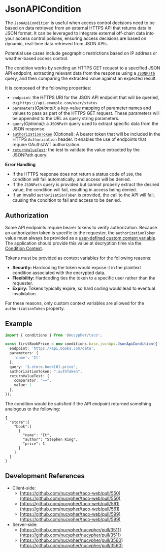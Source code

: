 # JsonAPICondition

The `JsonApiCondition` is useful when access control decisions need to be based on data retrieved from an external HTTPS API that returns data in JSON format. It can be leveraged to integrate external off-chain data into your access control policies, ensuring access decisions are based on dynamic, real-time data retrieved from JSON APIs.

Potential use cases include geographic restrictions based on IP address or weather-based access control.

The condition works by sending an HTTPS GET request to a specified JSON API endpoint, extracting relevant data from the response using a [`JSONPath`](https://goessner.net/articles/JsonPath/) query, and then comparing the extracted value against an expected result.

It is composed of the following properties:

* `endpoint`: the HTTPS URI for the JSON API endpoint that will be queried, e.g.`https://api.example.com/user/status`
* `parameters`_(Optional)_: a key-value mapping of parameter names and values to pass as part of the HTTPS GET request. These parameters will be appended to the URL as query string parameters.
* `query`_(Optional)_: a `JSONPath` query used to extract specific data from the JSON response.
* [`authorizationToken`](jsonapicondition.md#authorization-token) (Optional): A bearer token that will be included in the HTTPS `Authorization` header. It enables the use of endpoints that require OAuth/JWT authorization.&#x20;
* [`returnValueTest`](../#returnvaluetest): the test to validate the value extracted by the JSONPath query.&#x20;

**Error Handling**

* If the HTTPS response does not return a status code of `200`, the condition will fail automatically, and access will be denied.
* If the `JSONPath` query is provided but cannot properly extract the desired value, the condition will fail, resulting in access being denied.
* If an invalid `authorizationToken` is provided, the call to the API will fail, causing the condition to fail and access to be denied.

## Authorization

Some API endpoints require bearer tokens to verify authorization. Because an authorization token is specific to the requester, the `authorizationToken` value must always be provided as a [user-defined custom context variable](../../authentication/conditioncontext-and-context-variables.md#context-variables). The application should provide this value at decryption time via the [Condition Context](../../authentication/conditioncontext-and-context-variables.md).

Tokens must be provided as context variables for the following reasons:

* **Security:** Hardcoding the token would expose it in the plaintext condition associated with the encrypted data.
* **Flexibility:** Hardcoding ties the token to a specific user rather than the requester.
* **Expiry:** Tokens typically expire, so hard coding would lead to eventual invalidation.

For these reasons, only custom context variables are allowed for the `authorizationToken` property.

## Example

```typescript
import { conditions } from '@nucypher/taco';

const firstBookPrice = new conditions.base.jsonApi.JsonApiCondition({
  endpoint: 'https://api.books.com/data',
  parameters: {
    'name': 'It'
  },
  query: '$.store.book[0].price',
  authorizationToken: ":authToken",
  returnValueTest: {
    comparator: "==",
    value: 1
  },
});
```

The condition would be satisfied if the API endpoint returned something analogous to the following:

<pre class="language-json"><code class="lang-json"><strong>{  
</strong>  "store":{
    "book":[
      {
        "name": "It",
        "author": "Stephen King",
        "price": 1
      }
    ]
  }
}
</code></pre>

## Development References

* Client-side:
  * [https://github.com/nucypher/taco-web/pull/550](https://github.com/nucypher/taco-web/pull/550)
  * [https://github.com/nucypher/taco-web/pull/561](https://github.com/nucypher/taco-web/pull/561)
  * [https://github.com/nucypher/taco-web/pull/599](https://github.com/nucypher/taco-web/pull/599)
* Server-side:&#x20;
  * [https://github.com/nucypher/nucypher/pull/3511](https://github.com/nucypher/nucypher/pull/3511)
  * [https://github.com/nucypher/nucypher/pull/3560](https://github.com/nucypher/nucypher/pull/3560)

